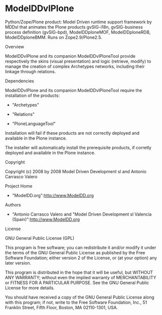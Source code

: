 # ModelDDvlPlone
Python/Zope/Plone product: Model Driven runtime support framework by MDDsl that animates the Plone products gvSIG-i18n, gvSIG-business process definition (gvSIG-bpd), ModelDDploneMOF, ModelDDploneRDB, ModelDDploneBMM. Runs on Zope2.9/Plone2.5. 

Overview

  ModelDDvlPlone and its companion ModelDDvlPloneTool
  provide respectively the skins (visual presentation)
  and logic (retrieve, modify) to manage the creation of 
  complex Archetypes networks, including their linkage
  through relations.
  
  
Dependencies

  ModelDDvlPlone and its companion ModelDDvlPloneTool
  require the installation of the products:
  
  - "Archetypes"
  
  - "Relations"
  
  - "PloneLanguageTool"
  
  Installation will fail if these products are not 
  correctly deployed and available in the Plone instance.
  
  The installer will automatically install the prerequisite
  products, if corretly deployed and available in the Plone instance.
  
  
Copyright

  Copyright (c) 2008 by 2008 Model Driven Development sl and Antonio Carrasco Valero
  

Project Home

  - "ModelDD.org":http://www.ModelDD.org 

  
  
Authors

  - "Antonio Carrasco Valero and "Model Driven Development sl  Valencia (Spain)":http://www.ModelDD.org 

  
License

  GNU General Public License (GPL)
 
  This program is free software; you can redistribute it and/or
  modify it under the terms of the GNU General Public License
  as published by the Free Software Foundation; either version 2
  of the License, or (at your option) any later version.
 
  This program is distributed in the hope that it will be useful,
  but WITHOUT ANY WARRANTY; without even the implied warranty of
  MERCHANTABILITY or FITNESS FOR A PARTICULAR PURPOSE. See the
  GNU General Public License for more details.
 
  You should have received a copy of the GNU General Public License
  along with this program; if not, write to the Free Software
  Foundation, Inc., 51 Franklin Street, Fifth Floor, Boston, MA
  02110-1301, USA.
